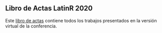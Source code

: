 ## Libro de Actas LatinR 2020

Este [libro de actas]() contiene todos los trabajos presentados en la versión virtual de la conferencia.
